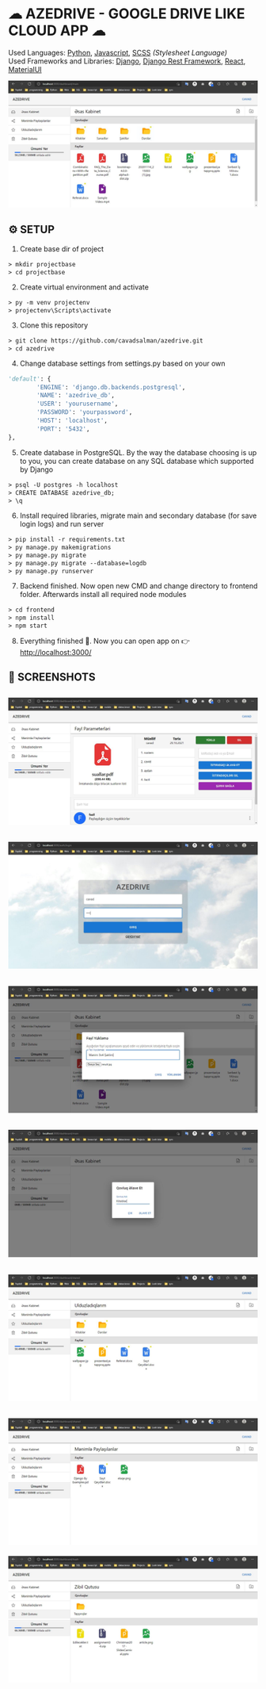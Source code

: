 # ☁ AZEDRIVE - GOOGLE DRIVE LIKE CLOUD APP ☁
Used Languages: [Python](https://www.python.org), [Javascript](https://developer.mozilla.org/en-US/docs/Web/JavaScript?retiredLocale=tr), [SCSS](https://sass-lang.com/guide)  *(Stylesheet Language)* \
Used Frameworks and Libraries: [Django](https://www.djangoproject.com/), [Django Rest Framework](https://www.django-rest-framework.org/), [React](https://reactjs.org/), [MaterialUI](https://mui.com/)

![MAIN IMAGE](https://github.com/cavadsalman/azedrive/blob/main/screenshots/dashboard_main.JPG)
## ⚙ SETUP
1. Create base dir of project
```
> mkdir projectbase
> cd projectbase
```
2. Create virtual environment and activate
```
> py -m venv projectenv
> projectenv\Scripts\activate
```
3. Clone this repository
```
> git clone https://github.com/cavadsalman/azedrive.git
> cd azedrive
```
4. Change database settings from settings.py based on your own
```python
'default': {
        'ENGINE': 'django.db.backends.postgresql',
        'NAME': 'azedrive_db',
        'USER': 'yourusername',
        'PASSWORD': 'yourpassword',
        'HOST': 'localhost',
        'PORT': '5432',
},
```
5. Create database in PostgreSQL. By the way the database choosing is up to you, you can create database on any SQL database which supported by Django
```
> psql -U postgres -h localhost
> CREATE DATABASE azedrive_db;
> \q
```
6. Install required libraries, migrate main and secondary database (for save login logs) and run server
```
> pip install -r requirements.txt
> py manage.py makemigrations
> py manage.py migrate
> py manage.py migrate --database=logdb
> py manage.py runserver
```
7. Backend finished. Now open new CMD and change directory to frontend folder. Afterwards install all required node modules
```
> cd frontend
> npm install
> npm start
```
8. Everything finished 🎉. Now you can open app on 👉 [http://localhost:3000/](http://localhost:3000/)

## 📸 SCREENSHOTS
![DASHBOARD DETAIL](https://github.com/cavadsalman/azedrive/blob/main/screenshots/dashboard_detail.JPG)
---
![LOGIN](https://github.com/cavadsalman/azedrive/blob/main/screenshots/login.JPG)
---
![FILE ADD](https://github.com/cavadsalman/azedrive/blob/main/screenshots/file_add.JPG)
---
![FOLDER ADD](https://github.com/cavadsalman/azedrive/blob/main/screenshots/add_folder.JPG)
---
![DASHBOARD STARED](https://github.com/cavadsalman/azedrive/blob/main/screenshots/dashboard_stared.JPG)
---
![DASHBOARD SHARED](https://github.com/cavadsalman/azedrive/blob/main/screenshots/dashboard_shared.JPG)
---
![DASHBOARD TRASH](https://github.com/cavadsalman/azedrive/blob/main/screenshots/dashboard_trash.JPG)
